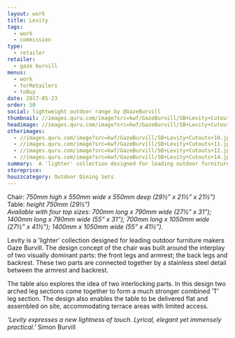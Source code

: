 ```yaml
---
layout: work
title: Levity
tags:
  - work
  - commission
type:
  - retailer
retailer:
  - gaze burvill
menus:
  - work
  - forRetailers
  - toBuy
date: 2017-05-23
order: 50
social: lightweight outdoor range by @GazeBurvill
thumbnail: //images.quru.com/image?src=kwf/GazeBurvill/SB+Levity+Cutouts+15.jpg&width=175&height=175
headimage: //images.quru.com/image?src=kwf/GazeBurvill/SB+Levity+Cutouts+15.jpg
otherimages:
  - //images.quru.com/image?src=kwf/GazeBurvill/SB+Levity+Cutouts+10.jpg
  - //images.quru.com/image?src=kwf/GazeBurvill/SB+Levity+Cutouts+11.jpg
  - //images.quru.com/image?src=kwf/GazeBurvill/SB+Levity+Cutouts+12.jpg
  - //images.quru.com/image?src=kwf/GazeBurvill/SB+Levity+Cutouts+14.jpg
summary:  A 'lighter' collection designed for leading outdoor furniture makers Gaze Burvill
storeprice: 
houzzcategory: Outdoor Dining Sets
---
```

Chair: _750mm high x 550mm wide x 550mm deep (29&frac12;” x 21&frac12;” x 21&frac12;”)_   
Table: _height 750mm (29&frac12;”)  
Available with four top sizes: 700mm long x 790mm wide (27&frac12;” x 31”);  1400mm long x 790mm wide (55” x 31”);  700mm long x 1050mm wide (27&frac12;” x 41&frac12;”);  1400mm x 1050mm wide (55” x 41&frac12;”)._

Levity is a 'lighter' collection designed for leading outdoor furniture makers Gaze Burvill. The design concept of the chair was built around the interplay of two visually dominant parts: the front legs and armrest; the back legs and backrest. These two parts are connected together by a stainless steel detail between the armrest and backrest.

The table also explores the idea of two interlocking parts. In this design two arched leg sections come together to form a much stronger combined ’T’ leg section. The design also enables the table to be delivered flat and assembled on site, accommodating terrace areas with limited access.

*‘Levity expresses a new lightness of touch. Lyrical, elegant yet immensely practical.’* Simon Burvill
